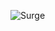 ![Surge](https://github.com/cucuYws/super-calculator-frontend/actions/workflows/surge.yml/badge.svg)
